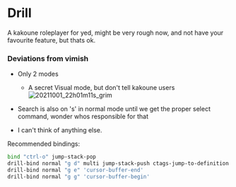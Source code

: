 # Drill
A kakoune roleplayer for yed, might be very rough now, and not have your favourite feature, but thats ok.

### Deviations from vimish
* Only 2 modes
    * A secret Visual mode, but don't tell kakoune users
    ![20211001_22h01m11s_grim](https://user-images.githubusercontent.com/71751817/135701850-bddce287-dd75-4bf9-8a95-dbc4c876c4a3.png)

* Search is also on 's' in normal mode until we get the proper select command, wonder whos responsible for that
* I can't think of anything else.

Recommended bindings:
```bash
bind "ctrl-o" jump-stack-pop
drill-bind normal "g d" multi jump-stack-push ctags-jump-to-definition
drill-bind normal "g e" 'cursor-buffer-end'
drill-bind normal "g g" 'cursor-buffer-begin'
```
